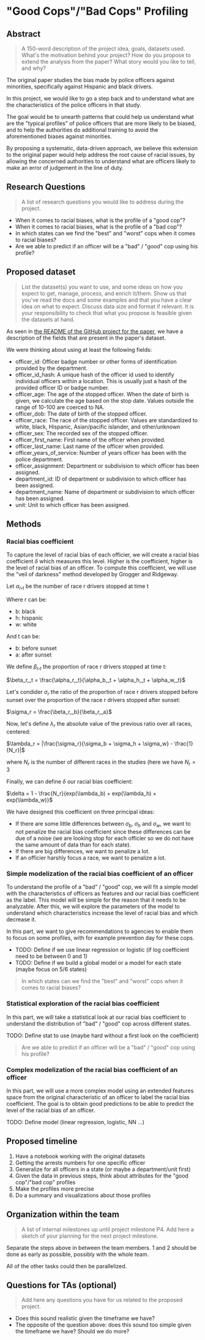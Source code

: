 # "Good Cops"/"Bad Cops" Profiling

## Abstract

> A 150-word description of the project idea, goals, datasets used. What's the motivation behind your project? How do you propose to extend the analysis from the paper? What story would you like to tell, and why?

The original paper studies the bias made by police officers against minorities, specifically against Hispanic and black drivers.

In this project, we would like to go a step back and to understand what are the characteristics of the police officers in that study.

The goal would be to unearth patterns that could help us understand what are the "typical profiles" of police officers that are
more likely to be biased, and to help the authorities do additional training to avoid the aforementioned biases against minorities.

By proposing a systematic, data-driven approach, we believe this extension to the original paper would help address
the root cause of racial issues, by allowing the concerned authorities to understand what are officers likely to make
an error of judgement in the line of duty.

## Research Questions

> A list of research questions you would like to address during the project.

* When it comes to racial biases, what is the profile of a "good cop"?
* When it comes to racial biases, what is the profile of a "bad cop"?
* In which states can we find the "best" and "worst" cops when it comes to racial biases?
* Are we able to predict if an officer will be a "bad" / "good" cop using his profile?

## Proposed dataset

> List the dataset(s) you want to use, and some ideas on how you expect to get, manage, process, and enrich it/them. Show us that you've read the docs and some examples and that you have a clear idea on what to expect. Discuss data size and format if relevant. It is your responsibility to check that what you propose is feasible given the datasets at hand.

As seen in [the README of the GitHub project for the paper](https://github.com/stanford-policylab/opp/blob/master/data_readme.md), we have a description of the fields that are present in the paper's dataset.

We were thinking about using at least the following fields:

* officer_id: Officer badge number or other forms of identification provided by the department.
* officer_id_hash: A unique hash of the officer id used to identify individual officers within a location. This is usually just a hash of the provided officer ID or badge number.
* officer_age: The age of the stopped officer. When the date of birth is given, we calculate the age based on the stop date. Values outside the range of 10-100 are coerced to NA.
* officer_dob: The date of birth of the stopped officer.
* officer_race: The race of the stopped officer. Values are standardized to white, black, Hispanic, Asian/pacific islander, and other/unknown
* officer_sex: The recorded sex of the stopped officer.
* officer_first_name: First name of the officer when provided.
* officer_last_name: Last name of the officer when provided.
* officer_years_of_service: Number of years officer has been with the police department.
* officer_assignment: Department or subdivision to which officer has been assigned.
* department_id: ID of department or subdivision to which officer has been assigned.
* department_name: Name of department or subdivision to which officer has been assigned.
* unit: Unit to which officer has been assigned.

## Methods
  
### Racial bias coefficient

To capture the level of racial bias of each officier, we will create a racial bias coefficient $\delta$ which measures this level. Higher is the coefficient, higher is the level of racial bias of an officer. To compute this coefficient, we will use the "veil of darkness" method developed by Grogger and Ridgeway.

Let $\alpha_r,_t$ be the number of race r drivers stopped at time t

Where r can be:
* b: black
* h: hispanic
* w: white

And t can be:
* b: before sunset
* a: after sunset

We define $\beta_r,_t$ the proportion of race r drivers stopped at time t:

$\beta_r,_t = \frac{\alpha_r,_t}{\alpha_b,_t + \alpha_h,_t + \alpha_w,_t}$

Let's condider $\sigma_r$ the ratio of the proportion of race r drivers stopped before sunset over the proportion of the race r drivers stopped after sunset:

$\sigma_r = \frac{\beta_r,_b}{\beta_r,_a}$

Now, let's define $\lambda_r$ the absolute value of the previous ratio over all races, centered:

$\lambda_r = |\frac{\sigma_r}{\sigma_b + \sigma_h + \sigma_w} - \frac{1}{N_r}|$

where $N_r$ is the number of different races in the studies (here we have $N_r = 3$

Finally, we can define $\delta$ our racial bias coefficient:

$\delta = 1 - \frac{N_r}{exp(\lambda_b) + exp(\lambda_h) + exp(\lambda_w)}$

We have designed this coefficient on three principal ideas:
* If there are some little differences between $\sigma_b$, $\sigma_h$ and $\sigma_w$, we want to not penalize the racial bias coefficient since these differences can be due of a noise (we are looking stop for each officier so we do not have the same amount of data than for each state).
* If there are big differences, we want to penalize a lot.
* If an officier harshly focus a race, we want to penalize a lot.

### Simple modelization of the racial bias coefficient of an officer

To understand the profile of a "bad" / "good" cop, we will fit a simple model with the characteristics of officers as features and our racial bias coefficient as the label. This model will be simple for the reason that it needs to be analyzable. After this, we will explore the parameters of the model to understand which characteristics increase the level of racial bias and which decrease it.

In this part, we want to give recommendations to agencies to enable them to focus on some profiles, with for example prevention day for these cops.

* TODO: Define if we use linear regression or logistic (if log coefficient need to be between 0 and 1)
* TODO: Define if we build a global model or a model for each state (maybe focus on 5/6 states)

> In which states can we find the "best" and "worst" cops when it comes to racial biases?


### Statistical exploration of the racial bias coefficient

In this part, we will take a statistical look at our racial bias coefficient to understand the distribution of "bad" / "good" cop across different states.

TODO: Define stat to use (maybe hard without a first look on the coefficient)

> Are we able to predict if an officer will be a "bad" / "good" cop using his profile?

### Complex modelization of the racial bias coefficient of an officer

In this part, we will use a more complex model using an extended features space from the original characteristic of an officer to label the racial bias coefficient. The goal is to obtain good predictions to be able to predict the level of the racial bias of an officer.

TODO: Define model (linear regression, logistic, NN ...)

## Proposed timeline

1. Have a notebook working with the original datasets
2. Getting the arrests numbers for one specific officer
3. Generalize for all officers in a state (or maybe a department/unit first)
4. Given the data in previous steps, think about attributes for the "good cop"/"bad cop" profiles
5. Make the profiles more precise
6. Do a summary and visualizations about those profiles

## Organization within the team

> A list of internal milestones up until project milestone P4. Add here a sketch of your planning for the next project milestone.

Separate the steps above in between the team members. 1 and 2 should be done as early as possible, possibly with the whole team.

All of the other tasks could then be parallelized.

## Questions for TAs (optional)

> Add here any questions you have for us related to the proposed project.

* Does this sound realistic given the timeframe we have?
* The opposite of the question above: does this sound too simple given the timeframe we have? Should we do more?

